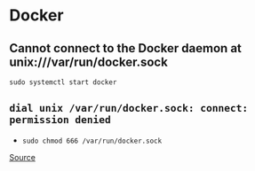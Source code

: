 # Docker

## Cannot connect to the Docker daemon at unix:///var/run/docker.sock
`sudo systemctl start docker`

## `dial unix /var/run/docker.sock: connect: permission denied`
- `sudo chmod 666 /var/run/docker.sock`

[Source](https://www.digitalocean.com/community/questions/how-to-fix-docker-got-permission-denied-while-trying-to-connect-to-the-docker-daemon-socket)

